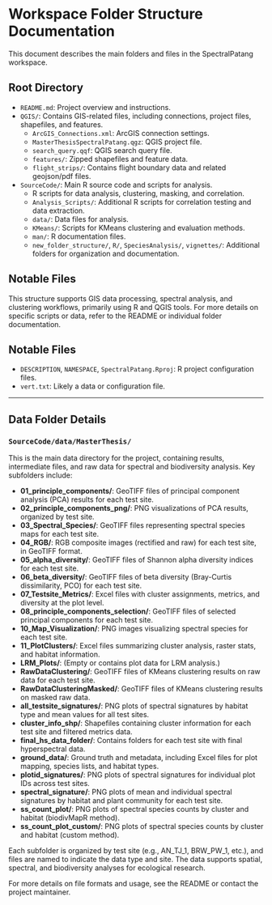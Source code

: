 # Workspace Folder Structure Documentation

This document describes the main folders and files in the SpectralPatang workspace.

## Root Directory
- `README.md`: Project overview and instructions.
- `QGIS/`: Contains GIS-related files, including connections, project files, shapefiles, and features.
    - `ArcGIS_Connections.xml`: ArcGIS connection settings.
    - `MasterThesisSpectralPatang.qgz`: QGIS project file.
    - `search_query.qqf`: QGIS search query file.
    - `features/`: Zipped shapefiles and feature data.
    - `flight_strips/`: Contains flight boundary data and related geojson/pdf files.
- `SourceCode/`: Main R source code and scripts for analysis.
    - R scripts for data analysis, clustering, masking, and correlation.
    - `Analysis_Scripts/`: Additional R scripts for correlation testing and data extraction.
    - `data/`: Data files for analysis.
    - `KMeans/`: Scripts for KMeans clustering and evaluation methods.
    - `man/`: R documentation files.
    - `new_folder_structure/`, `R/`, `SpeciesAnalysis/`, `vignettes/`: Additional folders for organization and documentation.

## Notable Files


This structure supports GIS data processing, spectral analysis, and clustering workflows, primarily using R and QGIS tools. For more details on specific scripts or data, refer to the README or individual folder documentation.
## Notable Files
 - `DESCRIPTION`, `NAMESPACE`, `SpectralPatang.Rproj`: R project configuration files.
 - `vert.txt`: Likely a data or configuration file.

---

## Data Folder Details

### `SourceCode/data/MasterThesis/`
This is the main data directory for the project, containing results, intermediate files, and raw data for spectral and biodiversity analysis. Key subfolders include:

- **01_principle_components/**: GeoTIFF files of principal component analysis (PCA) results for each test site.
- **02_principle_components_png/**: PNG visualizations of PCA results, organized by test site.
- **03_Spectral_Species/**: GeoTIFF files representing spectral species maps for each test site.
- **04_RGB/**: RGB composite images (rectified and raw) for each test site, in GeoTIFF format.
- **05_alpha_diversity/**: GeoTIFF files of Shannon alpha diversity indices for each test site.
- **06_beta_diversity/**: GeoTIFF files of beta diversity (Bray-Curtis dissimilarity, PCO) for each test site.
- **07_Testsite_Metrics/**: Excel files with cluster assignments, metrics, and diversity at the plot level.
- **08_principle_components_selection/**: GeoTIFF files of selected principal components for each test site.
- **10_Map_Visualization/**: PNG images visualizing spectral species for each test site.
- **11_PlotClusters/**: Excel files summarizing cluster analysis, raster stats, and habitat information.
- **LRM_Plots/**: (Empty or contains plot data for LRM analysis.)
- **RawDataClustering/**: GeoTIFF files of KMeans clustering results on raw data for each test site.
- **RawDataClusteringMasked/**: GeoTIFF files of KMeans clustering results on masked raw data.
- **all_testsite_signatures/**: PNG plots of spectral signatures by habitat type and mean values for all test sites.
- **cluster_info_shp/**: Shapefiles containing cluster information for each test site and filtered metrics data.
- **final_hs_data_folder/**: Contains folders for each test site with final hyperspectral data.
- **ground_data/**: Ground truth and metadata, including Excel files for plot mapping, species lists, and habitat types.
- **plotid_signatures/**: PNG plots of spectral signatures for individual plot IDs across test sites.
- **spectral_signature/**: PNG plots of mean and individual spectral signatures by habitat and plant community for each test site.
- **ss_count_plot/**: PNG plots of spectral species counts by cluster and habitat (biodivMapR method).
- **ss_count_plot_custom/**: PNG plots of spectral species counts by cluster and habitat (custom method).

Each subfolder is organized by test site (e.g., AN_TJ_1, BRW_PW_1, etc.), and files are named to indicate the data type and site. The data supports spatial, spectral, and biodiversity analyses for ecological research.

For more details on file formats and usage, see the README or contact the project maintainer.